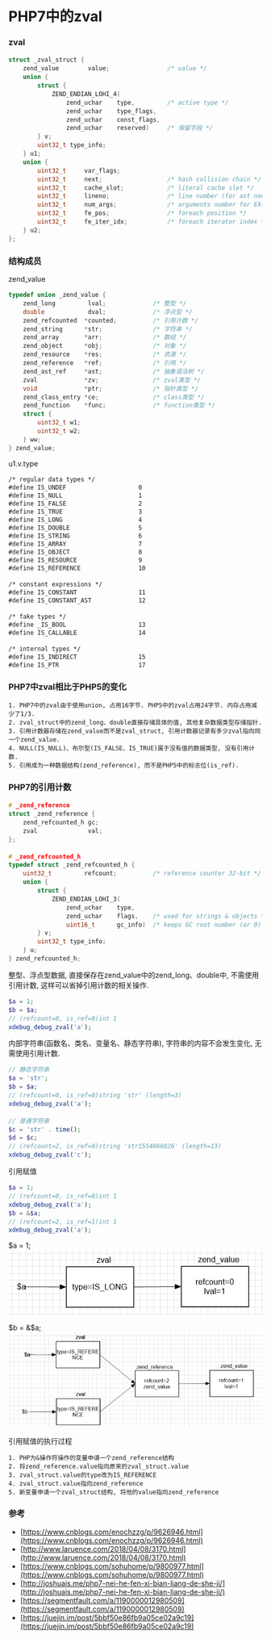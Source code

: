 # PHP7中的zval

### zval
```c
struct _zval_struct {
    zend_value        value;                /* value */
    union {
        struct {
            ZEND_ENDIAN_LOHI_4(
                zend_uchar    type,         /* active type */
                zend_uchar    type_flags,
                zend_uchar    const_flags,
                zend_uchar    reserved)     /* 保留字段 */
        } v;
        uint32_t type_info;
    } u1;
    union {
        uint32_t     var_flags;
        uint32_t     next;                  /* hash collision chain */
        uint32_t     cache_slot;            /* literal cache slot */
        uint32_t     lineno;                /* line number (for ast nodes) */
        uint32_t     num_args;              /* arguments number for EX(This) */
        uint32_t     fe_pos;                /* foreach position */
        uint32_t     fe_iter_idx;           /* foreach iterator index */
    } u2;
};
```

### 结构成员
zend_value
```c
typedef union _zend_value {
    zend_long         lval;             /* 整型 */
    double            dval;             /* 浮点型 */
    zend_refcounted  *counted;          /* 引用计数 */
    zend_string      *str;              /* 字符串 */
    zend_array       *arr;              /* 数组 */
    zend_object      *obj;              /* 对象 */
    zend_resource    *res;              /* 资源 */
    zend_reference   *ref;              /* 引用 */
    zend_ast_ref     *ast;              /* 抽象语法树 */
    zval             *zv;               /* zval类型 */
    void             *ptr;              /* 指针类型 */
    zend_class_entry *ce;               /* class类型 */
    zend_function    *func;             /* function类型 */
    struct {
        uint32_t w1;
        uint32_t w2;
    } ww;
} zend_value;
```
u1.v.type
```
/* regular data types */
#define IS_UNDEF                    0
#define IS_NULL                     1
#define IS_FALSE                    2
#define IS_TRUE                     3
#define IS_LONG                     4
#define IS_DOUBLE                   5
#define IS_STRING                   6
#define IS_ARRAY                    7
#define IS_OBJECT                   8
#define IS_RESOURCE                 9
#define IS_REFERENCE                10

/* constant expressions */
#define IS_CONSTANT                 11
#define IS_CONSTANT_AST             12

/* fake types */
#define _IS_BOOL                    13
#define IS_CALLABLE                 14

/* internal types */
#define IS_INDIRECT                 15
#define IS_PTR                      17
```

### PHP7中zval相比于PHP5的变化
```
1. PHP7中的zval由于使用union, 占用16字节. PHP5中的zval占用24字节. 内存占用减少了1/3.
2. zval_struct中的zend_long、double直接存储具体的值, 其他复杂数据类型存储指针.
3. 引用计数器存储在zend_value而不是zval_struct, 引用计数器记录有多少zval指向同一个zend_value.
4. NULL(IS_NULL)、布尔型(IS_FALSE、IS_TRUE)属于没有值的数据类型, 没有引用计数.
5. 引用成为一种数据结构(zend_reference), 而不是PHP5中的标志位(is_ref).
```

### PHP7的引用计数
```c
# _zend_reference
struct _zend_reference {
    zend_refcounted_h gc;
    zval              val;
};

# _zend_refcounted_h
typedef struct _zend_refcounted_h {
    uint32_t         refcount;          /* reference counter 32-bit */
    union {
        struct {
            ZEND_ENDIAN_LOHI_3(
                zend_uchar    type,
                zend_uchar    flags,    /* used for strings & objects */
                uint16_t      gc_info)  /* keeps GC root number (or 0) and color */
        } v;
        uint32_t type_info;
    } u;
} zend_refcounted_h;
```
整型、浮点型数据, 直接保存在zend_value中的zend_long、double中, 不需使用引用计数, 这样可以省掉引用计数的相关操作.
```php
$a = 1;
$b = $a;
// (refcount=0, is_ref=0)int 1
xdebug_debug_zval('a');
```

内部字符串(函数名、类名、变量名、静态字符串), 字符串的内容不会发生变化, 无需使用引用计数.
```php
// 静态字符串
$a = 'str';
$b = $a;
// (refcount=0, is_ref=0)string 'str' (length=3)
xdebug_debug_zval('a');

// 普通字符串
$c = 'str' . time();
$d = $c;
// (refcount=2, is_ref=0)string 'str1554866026' (length=13)
xdebug_debug_zval('c');
```

引用赋值
```php
$a = 1;
// (refcount=0, is_ref=0)int 1
xdebug_debug_zval('a');
$b = &$a;
// (refcount=2, is_ref=1)int 1
xdebug_debug_zval('a');
```

$a = 1;  
![zval-int](https://raw.githubusercontent.com/duiying/img/master/zval-int.png)  

$b = &$a;  
![zval-ref](https://raw.githubusercontent.com/duiying/img/master/zval-ref.png)  

引用赋值的执行过程
```
1. PHP为&操作符操作的变量申请一个zend_reference结构
2. 将zend_reference.value指向原来的zval_struct.value
3. zval_struct.value的type改为IS_REFERENCE
4. zval_struct.value指向zend_reference
5. 新变量申请一个zval_struct结构, 将他的value指向zend_reference
```



### 参考
- [https://www.cnblogs.com/enochzzg/p/9626946.html](https://www.cnblogs.com/enochzzg/p/9626946.html)
- [http://www.laruence.com/2018/04/08/3170.html](http://www.laruence.com/2018/04/08/3170.html)
- [https://www.cnblogs.com/sohuhome/p/9800977.html](https://www.cnblogs.com/sohuhome/p/9800977.html)
- [http://joshuais.me/php7-nei-he-fen-xi-bian-liang-de-she-ji/](http://joshuais.me/php7-nei-he-fen-xi-bian-liang-de-she-ji/)
- [https://segmentfault.com/a/1190000012980509](https://segmentfault.com/a/1190000012980509)
- [https://juejin.im/post/5bbf50e86fb9a05ce02a9c19](https://juejin.im/post/5bbf50e86fb9a05ce02a9c19)